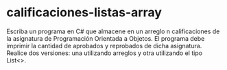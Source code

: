 # calificaciones-listas-array
Escriba un programa en C# que almacene en un arreglo n calificaciones de la asignatura de Programación Orientada a Objetos. El programa debe imprimir la cantidad de aprobados y reprobados de dicha asignatura. Realice dos versiones: una utilizando arreglos y otra utilizando el tipo List&lt;>.
